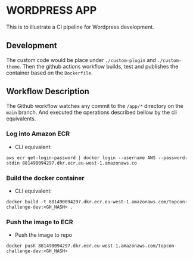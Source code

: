 # WORDPRESS APP

This is to illustrate a CI pipeline for Wordpress development.

## Development

The custom code would be place under `./custom-plugin` and `./custom-theme`. Then the github actions workflow builds, test and publishes the container based on the `Dockerfile`.

## Workflow Description

The Github workflow watches any commit to the `/app/*` directory on the `main` branch. And executed the operations described bellow by the cli equivalents.

### Log into Amazon ECR

- CLI equivalent:

```
aws ecr get-login-password | docker login --username AWS --password-stdin 881490094297.dkr.ecr.eu-west-1.amazonaws.co
```

### Build the docker container

- CLI equivalent:
  
```
docker build -t 881490094297.dkr.ecr.eu-west-1.amazonaws.com/topcon-challenge-dev:<GH_HASH> .
```

### Push the image to ECR

- Push the image to repo

```
docker push 881490094297.dkr.ecr.eu-west-1.amazonaws.com/topcon-challenge-dev:<GH_HASH>
```